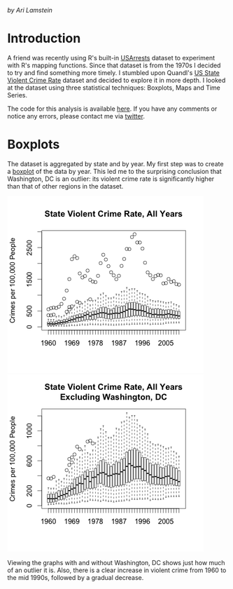 *by Ari Lamstein*

# Introduction 

A friend was recently using R's built-in [USArrests](https://stat.ethz.ch/R-manual/R-patched/library/datasets/html/USArrests.html) dataset to experiment with R's mapping functions. Since that dataset is from the 1970s I decided to try and find something more timely. I stumbled upon Quandl's [US State Violent Crime Rate](https://www.quandl.com/data/FBI_UCR/USCRIME_TYPE_VIOLENTCRIMERATE-U-S-Crimes-by-crime-Violent-Crime-Rate) dataset and decided to explore it in more depth. I looked at the dataset using three statistical techniques: Boxplots, Maps and Time Series.

The code for this analysis is available [here](https://github.com/arilamstein/state-crime-analysis). If you have any comments or notice any errors, please contact me via [twitter](https://twitter.com/AriLamstein).

# Boxplots

The dataset is aggregated by state and by year. My first step was to create a [boxplot](http://en.wikipedia.org/wiki/Box_plot) of the data by year. This led me to the surprising conclusion that Washington, DC is an outlier: its violent crime rate is significantly higher than that of other regions in the dataset.

![](boxplot-all.png)
![](boxplot-all-no-dc.png)

Viewing the graphs with and without Washington, DC shows just how much of an outlier it is. Also, there is a clear increase in violent crime from 1960 to the mid 1990s, followed by a gradual decrease.
